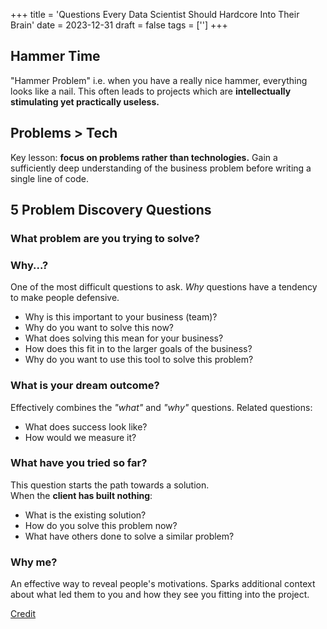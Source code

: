 +++
title = 'Questions Every Data Scientist Should Hardcore Into Their Brain'
date = 2023-12-31
draft = false
tags = ['']
+++

## Hammer Time
"Hammer Problem" i.e. when you have a really nice hammer, everything looks like a nail. 
This often leads to projects which are **intellectually stimulating yet practically useless.** 

## Problems > Tech
Key lesson: **focus on problems rather than technologies.** 
Gain a sufficiently deep understanding of the business problem before writing a single line of code. 

## 5 Problem Discovery Questions 
### What problem are you trying to solve? 
### Why...?
One of the most difficult questions to ask. *Why* questions have a tendency to make people defensive. 
- Why is this important to your business (team)?
- Why do you want to solve this now? 
- What does solving this mean for your business? 
- How does this fit in to the larger goals of the business?
- Why do you want to use this tool to solve this problem?
### What is your dream outcome?
Effectively combines the *"what"* and *"why"* questions. 
Related questions:
- What does success look like?
- How would we measure it?
### What have you tried so far? 
This question starts the path towards a solution.  
When the  **client has built nothing**: 
- What is the existing solution? 
- How do you solve this problem now?
- What have others done to solve a similar problem?
### Why me? 
An effective way to reveal people's motivations.
Sparks additional context about what led them to you and how they see you fitting into the project.  

[Credit](https://towardsdatascience.com/5-questions-every-data-scientist-should-hardcode-into-their-brain-3948e215750f)


